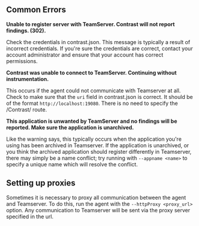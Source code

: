 <!--
title: "Troubleshooting Connectivity to Teamserver"
description: "Notes on Contrast compatibility with other agents"
tags: "node agent appdynamics newrelic compatibility"
-->

## Common Errors

**Unable to register server with TeamServer. Contrast will not report findings. (302).**

Check the credentials in contrast.json. This message is typically a result of incorrect credentials. If you're sure the credentials are correct, contact your account administrator and ensure that your account has correct permissions.

**Contrast was unable to connect to TeamServer. Continuing without instrumentation.**

This occurs if the agent could not communicate with Teamserver at all. Check to make sure that the ```uri``` field in contrast.json is correct. It should be of the format ```http://localhost:19080```. There is no need to specify the /Contrast/ route.

**This application is unwanted by TeamServer and no findings will be reported. Make sure the application is unarchived.**

Like the warning says, this typically occurs when the application you're using has been archived in Teamserver. If the application is unarchived, or you think the archived application should register differently in Teamserver, there may simply be a name conflict; try running with ```--appname <name>``` to specify a unique name which will resolve the conflict.

## Setting up proxies

Sometimes it is necessary to proxy all communication between the agent and Teamserver. To do this, run the agent with the ```--httpProxy <proxy_url>``` option. Any communication to Teamserver will be sent via the proxy server specified in the url.
